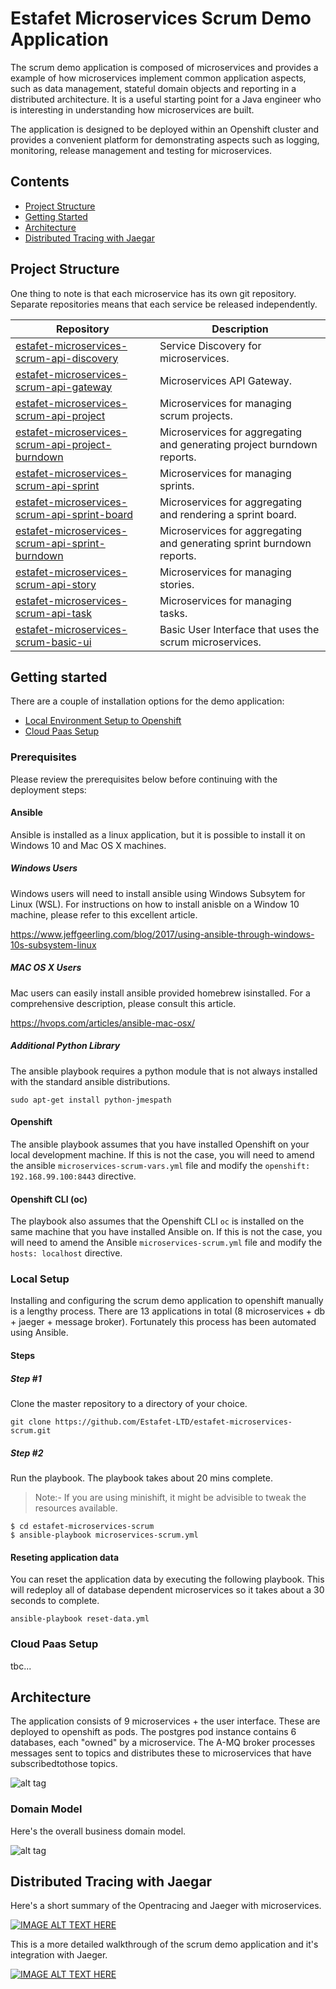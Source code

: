 # Estafet Microservices Scrum Demo Application
The scrum demo application is composed of microservices and provides a example of how microservices implement common application aspects, such as data management, stateful domain objects and reporting in a distributed architecture. It is a useful starting point for a Java engineer who is interesting in understanding how microservices are built.

The application is designed to be deployed within an Openshift cluster and provides a convenient platform for demonstrating aspects such as logging, monitoring, release management and testing for microservices.

## Contents

* [Project Structure](https://github.com/Estafet-LTD/estafet-microservices-scrum#project-structure)
* [Getting Started](https://github.com/Estafet-LTD/estafet-microservices-scrum#getting-started)
* [Architecture](https://github.com/Estafet-LTD/estafet-microservices-scrum#architecture)
* [Distributed Tracing with Jaegar](https://github.com/Estafet-LTD/estafet-microservices-scrum#distributed-tracing-with-jaegar)

## Project Structure
One thing to note is that each microservice has its own git repository. Separate repositories means that each service be released independently. 

| Repository        | Description |
| ----------------- |-------------|
| [estafet-microservices-scrum-api-discovery](https://github.com/Estafet-LTD/estafet-microservices-scrum-api-discovery) | Service Discovery for microservices. |
| [estafet-microservices-scrum-api-gateway](https://github.com/Estafet-LTD/estafet-microservices-scrum-api-gateway) | Microservices API Gateway. |
| [estafet-microservices-scrum-api-project](https://github.com/Estafet-LTD/estafet-microservices-scrum-api-project) | Microservices for managing scrum projects. |
| [estafet-microservices-scrum-api-project-burndown](https://github.com/Estafet-LTD/estafet-microservices-scrum-api-project-burndown) | Microservices for aggregating and generating project burndown reports. |
| [estafet-microservices-scrum-api-sprint](https://github.com/Estafet-LTD/estafet-microservices-scrum-api-sprint) | Microservices for managing sprints. |
| [estafet-microservices-scrum-api-sprint-board](https://github.com/Estafet-LTD/estafet-microservices-scrum-api-sprint-board) | Microservices for aggregating and rendering a sprint board. |
| [estafet-microservices-scrum-api-sprint-burndown](https://github.com/Estafet-LTD/estafet-microservices-scrum-api-sprint-burndown) | Microservices for aggregating and generating sprint burndown reports. |
| [estafet-microservices-scrum-api-story](https://github.com/Estafet-LTD/estafet-microservices-scrum-api-story) | Microservices for managing stories. |
| [estafet-microservices-scrum-api-task](https://github.com/Estafet-LTD/estafet-microservices-scrum-api-task) | Microservices for managing tasks. |
| [estafet-microservices-scrum-basic-ui](https://github.com/Estafet-LTD/estafet-microservices-scrum-basic-ui) | Basic User Interface that uses the scrum microservices. |
## Getting started
There are a couple of installation options for the demo application:

* [Local Environment Setup to Openshift](https://github.com/Estafet-LTD/estafet-microservices-scrum#local-setup)
* [Cloud Paas Setup](https://github.com/Estafet-LTD/estafet-microservices-scrum#cloud-paas-setup)

### Prerequisites
Please review the prerequisites below before continuing with the deployment steps:

#### Ansible
Ansible is installed as a linux application, but it is possible to install it on Windows 10 and Mac OS X machines.

##### Windows Users
Windows users will need to install ansible using Windows Subsytem for Linux (WSL). For instructions on how to install anisble on a Window 10 machine, please refer to this excellent article.

https://www.jeffgeerling.com/blog/2017/using-ansible-through-windows-10s-subsystem-linux

##### MAC OS X Users
Mac users can easily install ansible provided homebrew isinstalled. For a comprehensive description, please consult this article. 

https://hvops.com/articles/ansible-mac-osx/

##### Additional Python Library
The ansible playbook requires a python module that is not always installed with the standard ansible distributions.

```
sudo apt-get install python-jmespath
```

#### Openshift
The ansible playbook assumes that you have installed Openshift on your local development machine. If this is not the case, you will need to amend the ansible `microservices-scrum-vars.yml` file and modify the `openshift: 192.168.99.100:8443` directive.

#### Openshift CLI (oc)
The playbook also assumes that the Openshift CLI `oc` is installed on the same machine that you have installed Ansible on. If this is not the case, you will need to amend the Ansible `microservices-scrum.yml` file and modify the `hosts: localhost` directive.

### Local Setup
Installing and configuring the scrum demo application to openshift manually is a lengthy process. There are 13 applications in total (8 microservices + db + jaeger + message broker). Fortunately this process has been automated using Ansible.

#### Steps

##### Step #1
Clone the master repository to a directory of your choice.

```
git clone https://github.com/Estafet-LTD/estafet-microservices-scrum.git
```

##### Step #2
Run the playbook. The playbook takes about 20 mins complete.

> Note:- If you are using minishift, it might be advisible to tweak the resources available.

```
$ cd estafet-microservices-scrum
$ ansible-playbook microservices-scrum.yml

```

#### Reseting application data
You can reset the application data by executing the following playbook. This will redeploy all of database dependent microservices so it takes about a 30 seconds to complete.

```
ansible-playbook reset-data.yml

```

### Cloud Paas Setup
tbc...

## Architecture
The application consists of 9 microservices + the user interface. These are deployed to openshift as pods. The postgres pod instance contains 6 databases, each "owned" by a microservice. The A-MQ broker processes messages sent to topics and distributes these to microservices that have subscribedtothose topics.

![alt tag](https://github.com/Estafet-LTD/estafet-microservices-scrum/blob/master/Estafet-Scrum-App-Gateway_V2.PNG)

### Domain Model
Here's the overall business domain model.

![alt tag](https://github.com/Estafet-LTD/estafet-microservices-scrum/blob/master/UnboundedDomainModel.png)

## Distributed Tracing with Jaegar
Here's a short summary of the Opentracing and Jaeger with microservices.

[![IMAGE ALT TEXT HERE](https://img.youtube.com/vi/EdFYvUBaKbY/0.jpg)](https://www.youtube.com/watch?v=EdFYvUBaKbY)

This is a more detailed walkthrough of the scrum demo application and it's integration with Jaeger.

[![IMAGE ALT TEXT HERE](https://img.youtube.com/vi/U04MzSGzF3s/0.jpg)](https://www.youtube.com/watch?v=U04MzSGzF3s)








